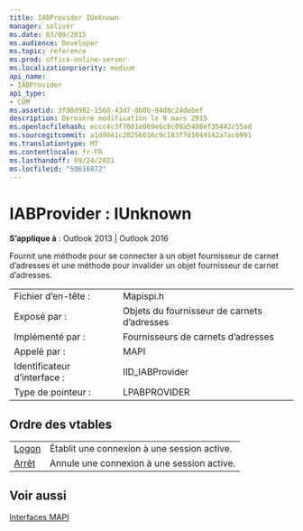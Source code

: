 ```yaml
---
title: IABProvider IUnknown
manager: soliver
ms.date: 03/09/2015
ms.audience: Developer
ms.topic: reference
ms.prod: office-online-server
ms.localizationpriority: medium
api_name:
- IABProvider
api_type:
- COM
ms.assetid: 3f98d982-156d-43d7-8b0b-94d8c24debef
description: Dernière modification le 9 mars 2015
ms.openlocfilehash: eccc4c3f7081e069e6c6c09a5498ef35442c55ad
ms.sourcegitcommit: a1d9041c20256616c9c183f7d1049142a7ac6991
ms.translationtype: MT
ms.contentlocale: fr-FR
ms.lasthandoff: 09/24/2021
ms.locfileid: "59616872"
---
```

# <a name="iabprovider--iunknown"></a>IABProvider : IUnknown

  
  
**S’applique à** : Outlook 2013 | Outlook 2016 
  
Fournit une méthode pour se connecter à un objet fournisseur de carnet d’adresses et une méthode pour invalider un objet fournisseur de carnet d’adresses.
  
|||
|:-----|:-----|
|Fichier d’en-tête :  <br/> |Mapispi.h  <br/> |
|Exposé par :  <br/> |Objets du fournisseur de carnets d’adresses  <br/> |
|Implémenté par :  <br/> |Fournisseurs de carnets d’adresses  <br/> |
|Appelé par :  <br/> |MAPI  <br/> |
|Identificateur d’interface :  <br/> |IID_IABProvider  <br/> |
|Type de pointeur :  <br/> |LPABPROVIDER  <br/> |
   
## <a name="vtable-order"></a>Ordre des vtables

|||
|:-----|:-----|
|[Logon](iabprovider-logon.md) <br/> |Établit une connexion à une session active.  <br/> |
|[Arrêt](iabprovider-shutdown.md) <br/> |Annule une connexion à une session active.  <br/> |
   
## <a name="see-also"></a>Voir aussi



[Interfaces MAPI](mapi-interfaces.md)

